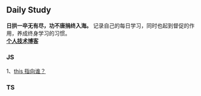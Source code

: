 ## Daily Study

**日拱一卒无有尽，功不唐捐终入海。** 记录自己的每日学习，同时也起到督促的作用，养成终身学习的习惯。<br>
**[个人技术博客](https://blog.csdn.net/Aybuai?type=blog)**

### JS

1、[this 指向谁？](src/JS/this_direction.md)

### TS
